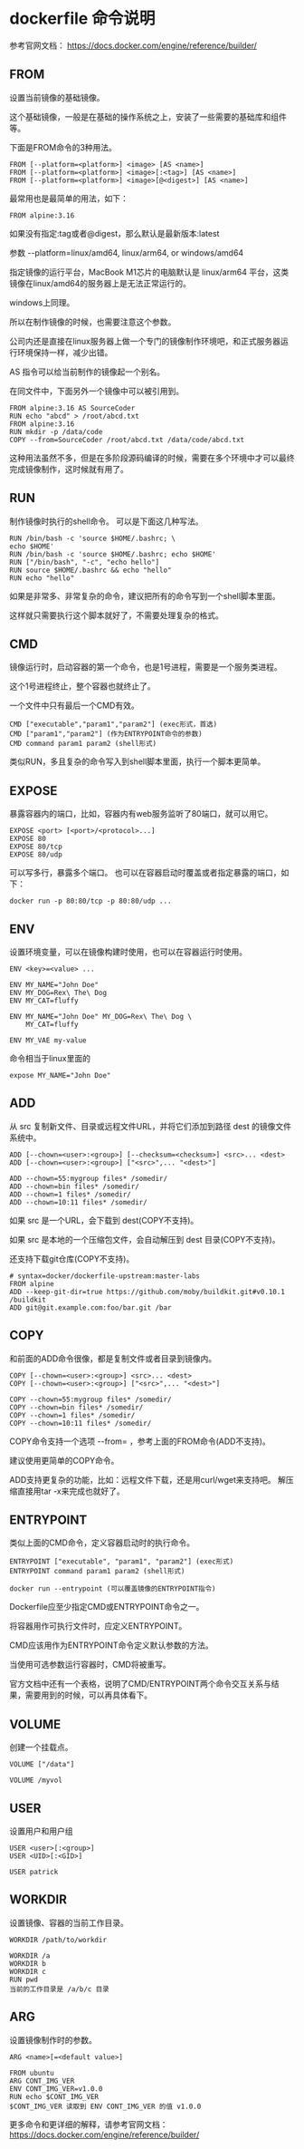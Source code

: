 # dockerfile 命令说明
参考官网文档：
https://docs.docker.com/engine/reference/builder/
## FROM
设置当前镜像的基础镜像。

这个基础镜像，一般是在基础的操作系统之上，安装了一些需要的基础库和组件等。

下面是FROM命令的3种用法。
````
FROM [--platform=<platform>] <image> [AS <name>]
FROM [--platform=<platform>] <image>[:<tag>] [AS <name>]
FROM [--platform=<platform>] <image>[@<digest>] [AS <name>]
````
最常用也是最简单的用法，如下：
````
FROM alpine:3.16
````
如果没有指定:tag或者@digest，那么默认是最新版本:latest

参数
--platform=linux/amd64, linux/arm64, or windows/amd64

指定镜像的运行平台，MacBook M1芯片的电脑默认是 linux/arm64 平台，这类镜像在linux/amd64的服务器上是无法正常运行的。

windows上同理。

所以在制作镜像的时候，也需要注意这个参数。

公司内还是直接在linux服务器上做一个专门的镜像制作环境吧，和正式服务器运行环境保持一样，减少出错。

AS 指令可以给当前制作的镜像起一个别名。

在同文件中，下面另外一个镜像中可以被引用到。

````
FROM alpine:3.16 AS SourceCoder
RUN echo "abcd" > /root/abcd.txt
FROM alpine:3.16
RUN mkdir -p /data/code
COPY --from=SourceCoder /root/abcd.txt /data/code/abcd.txt
````
这种用法虽然不多，但是在多阶段源码编译的时候，需要在多个环境中才可以最终完成镜像制作，这时候就有用了。
## RUN
制作镜像时执行的shell命令。
可以是下面这几种写法。
````
RUN /bin/bash -c 'source $HOME/.bashrc; \
echo $HOME'
RUN /bin/bash -c 'source $HOME/.bashrc; echo $HOME'
RUN ["/bin/bash", "-c", "echo hello"]
RUN source $HOME/.bashrc && echo "hello"
RUN echo "hello"
````
如果是非常多、非常复杂的命令，建议把所有的命令写到一个shell脚本里面。

这样就只需要执行这个脚本就好了，不需要处理复杂的格式。
## CMD
镜像运行时，启动容器的第一个命令，也是1号进程，需要是一个服务类进程。

这个1号进程终止，整个容器也就终止了。

一个文件中只有最后一个CMD有效。
````
CMD ["executable","param1","param2"] (exec形式，首选)
CMD ["param1","param2"] (作为ENTRYPOINT命令的参数)
CMD command param1 param2 (shell形式)
````
类似RUN，多且复杂的命令写入到shell脚本里面，执行一个脚本更简单。
## EXPOSE
暴露容器内的端口，比如，容器内有web服务监听了80端口，就可以用它。
````
EXPOSE <port> [<port>/<protocol>...]
EXPOSE 80
EXPOSE 80/tcp
EXPOSE 80/udp
````
可以写多行，暴露多个端口。
也可以在容器启动时覆盖或者指定暴露的端口，如下：
````
docker run -p 80:80/tcp -p 80:80/udp ...
````
## ENV
设置环境变量，可以在镜像构建时使用，也可以在容器运行时使用。
````
ENV <key>=<value> ...

ENV MY_NAME="John Doe"
ENV MY_DOG=Rex\ The\ Dog
ENV MY_CAT=fluffy

ENV MY_NAME="John Doe" MY_DOG=Rex\ The\ Dog \
    MY_CAT=fluffy
    
ENV MY_VAE my-value
````
命令相当于linux里面的 
````
expose MY_NAME="John Doe"
````
## ADD
从 src 复制新文件、目录或远程文件URL，并将它们添加到路径 dest 的镜像文件系统中。
````
ADD [--chown=<user>:<group>] [--checksum=<checksum>] <src>... <dest>
ADD [--chown=<user>:<group>] ["<src>",... "<dest>"]

ADD --chown=55:mygroup files* /somedir/
ADD --chown=bin files* /somedir/
ADD --chown=1 files* /somedir/
ADD --chown=10:11 files* /somedir/
````
如果 src 是一个URL，会下载到 dest(COPY不支持)。

如果 src 是本地的一个压缩包文件，会自动解压到 dest 目录(COPY不支持)。

还支持下载git仓库(COPY不支持)。
````
# syntax=docker/dockerfile-upstream:master-labs
FROM alpine
ADD --keep-git-dir=true https://github.com/moby/buildkit.git#v0.10.1 /buildkit
ADD git@git.example.com:foo/bar.git /bar
````
## COPY
和前面的ADD命令很像，都是复制文件或者目录到镜像内。
````
COPY [--chown=<user>:<group>] <src>... <dest>
COPY [--chown=<user>:<group>] ["<src>",... "<dest>"]

COPY --chown=55:mygroup files* /somedir/
COPY --chown=bin files* /somedir/
COPY --chown=1 files* /somedir/
COPY --chown=10:11 files* /somedir/
````
COPY命令支持一个选项 --from=<name> ，参考上面的FROM命令(ADD不支持)。

建议使用更简单的COPY命令。

ADD支持更复杂的功能，比如：远程文件下载，还是用curl/wget来支持吧。
解压缩直接用tar -x来完成也就好了。
## ENTRYPOINT
类似上面的CMD命令，定义容器启动时的执行命令。
````
ENTRYPOINT ["executable", "param1", "param2"] (exec形式)
ENTRYPOINT command param1 param2 (shell形式)

docker run --entrypoint (可以覆盖镜像的ENTRYPOINT指令)
````
Dockerfile应至少指定CMD或ENTRYPOINT命令之一。

将容器用作可执行文件时，应定义ENTRYPOINT。

CMD应该用作为ENTRYPOINT命令定义默认参数的方法。

当使用可选参数运行容器时，CMD将被重写。

官方文档中还有一个表格，说明了CMD/ENTRYPOINT两个命令交互关系与结果，需要用到的时候，可以再具体看下。
## VOLUME
创建一个挂载点。
````
VOLUME ["/data"]

VOLUME /myvol
````
## USER
设置用户和用户组
````
USER <user>[:<group>]
USER <UID>[:<GID>]

USER patrick
````
## WORKDIR
设置镜像、容器的当前工作目录。
````
WORKDIR /path/to/workdir

WORKDIR /a
WORKDIR b
WORKDIR c
RUN pwd
当前的工作目录是 /a/b/c 目录
````
## ARG
设置镜像制作时的参数。
````
ARG <name>[=<default value>]

FROM ubuntu
ARG CONT_IMG_VER
ENV CONT_IMG_VER=v1.0.0
RUN echo $CONT_IMG_VER
$CONT_IMG_VER 读取到 ENV CONT_IMG_VER 的值 v1.0.0
````
更多命令和更详细的解释，请参考官网文档：
https://docs.docker.com/engine/reference/builder/